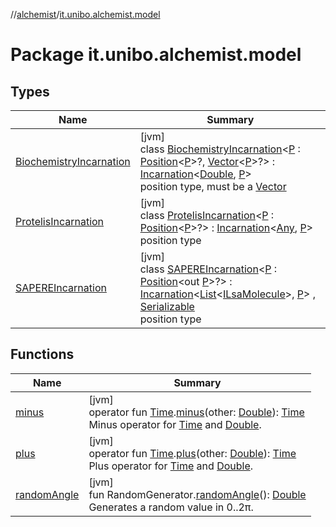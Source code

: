 //[alchemist](../../index.md)/[it.unibo.alchemist.model](index.md)

# Package it.unibo.alchemist.model

## Types

| Name | Summary |
|---|---|
| [BiochemistryIncarnation](-biochemistry-incarnation/index.md) | [jvm]<br>class [BiochemistryIncarnation](-biochemistry-incarnation/index.md)<[P](-biochemistry-incarnation/index.md) : [Position](../it.unibo.alchemist.model.interfaces/-position/index.md)<[P](../it.unibo.alchemist.model.implementations.layers/-biomol-gradient-layer/index.md)>?, [Vector](../it.unibo.alchemist.model.interfaces.geometry/-vector/index.md)<[P](../it.unibo.alchemist.model.implementations.layers/-biomol-gradient-layer/index.md)>?> : [Incarnation](../it.unibo.alchemist.model.interfaces/-incarnation/index.md)<[Double](https://docs.oracle.com/javase/8/docs/api/java/lang/Double.html), [P](../it.unibo.alchemist.model.implementations.layers/-biomol-gradient-layer/index.md)> <br>position type, must be a [Vector](../it.unibo.alchemist.model.interfaces.geometry/-vector/index.md) |
| [ProtelisIncarnation](-protelis-incarnation/index.md) | [jvm]<br>class [ProtelisIncarnation](-protelis-incarnation/index.md)<[P](-protelis-incarnation/index.md) : [Position](../it.unibo.alchemist.model.interfaces/-position/index.md)<[P](-protelis-incarnation/index.md)>?> : [Incarnation](../it.unibo.alchemist.model.interfaces/-incarnation/index.md)<[Any](https://kotlinlang.org/api/latest/jvm/stdlib/kotlin/-any/index.html), [P](-protelis-incarnation/index.md)> <br>position type |
| [SAPEREIncarnation](-s-a-p-e-r-e-incarnation/index.md) | [jvm]<br>class [SAPEREIncarnation](-s-a-p-e-r-e-incarnation/index.md)<[P](-s-a-p-e-r-e-incarnation/index.md) : [Position](../it.unibo.alchemist.model.interfaces/-position/index.md)<out [P](../it.unibo.alchemist.model.implementations.reactions/-s-a-p-e-r-e-gradient/index.md)>?> : [Incarnation](../it.unibo.alchemist.model.interfaces/-incarnation/index.md)<[List](https://docs.oracle.com/javase/8/docs/api/java/util/List.html)<[ILsaMolecule](../it.unibo.alchemist.model.interfaces/-i-lsa-molecule/index.md)>, [P](../it.unibo.alchemist.model.implementations.reactions/-s-a-p-e-r-e-gradient/index.md)> , [Serializable](https://docs.oracle.com/javase/8/docs/api/java/io/Serializable.html)<br>position type |

## Functions

| Name | Summary |
|---|---|
| [minus](minus.md) | [jvm]<br>operator fun [Time](../it.unibo.alchemist.model.interfaces/-time/index.md).[minus](minus.md)(other: [Double](https://kotlinlang.org/api/latest/jvm/stdlib/kotlin/-double/index.html)): [Time](../it.unibo.alchemist.model.interfaces/-time/index.md)<br>Minus operator for [Time](../it.unibo.alchemist.model.interfaces/-time/index.md) and [Double](https://kotlinlang.org/api/latest/jvm/stdlib/kotlin/-double/index.html). |
| [plus](plus.md) | [jvm]<br>operator fun [Time](../it.unibo.alchemist.model.interfaces/-time/index.md).[plus](plus.md)(other: [Double](https://kotlinlang.org/api/latest/jvm/stdlib/kotlin/-double/index.html)): [Time](../it.unibo.alchemist.model.interfaces/-time/index.md)<br>Plus operator for [Time](../it.unibo.alchemist.model.interfaces/-time/index.md) and [Double](https://kotlinlang.org/api/latest/jvm/stdlib/kotlin/-double/index.html). |
| [randomAngle](random-angle.md) | [jvm]<br>fun RandomGenerator.[randomAngle](random-angle.md)(): [Double](https://kotlinlang.org/api/latest/jvm/stdlib/kotlin/-double/index.html)<br>Generates a random value in 0..2π. |
